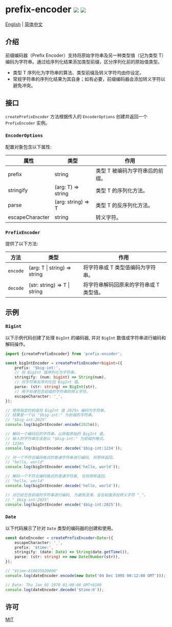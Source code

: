 # prefix-encoder <a href="https://github.com/memo-cn/prefix-encoder/blob/main/README.zh-CN.md"><img src="https://img.shields.io/npm/v/prefix-encoder.svg" /></a> <a href="https://github.com/memo-cn/prefix-encoder/blob/main/README.zh-CN.md"><img src="https://packagephobia.now.sh/badge?p=prefix-encoder" /></a>

[English](https://github.com/memo-cn/prefix-encoder/blob/main/README.md) | [简体中文](https://github.com/memo-cn/prefix-encoder/blob/main/README.zh-CN.md)

## 介绍

前缀编码器（Prefix Encoder）支持将原始字符串及另一种类型值（记为类型 T）编码为字符串。通过给序列化结果添加类型前缀，区分序列化前的原始值类型。

- 类型 T 序列化为字符串的算法、类型前缀及转义字符均由你设定。
- 常规字符串的序列化结果为其自身；如有必要，前缀编码器会添加转义字符以避免冲突。

## 接口

`createPrefixEncoder` 方法根据传入的 `EncoderOptions` 创建并返回一个 `PrefixEncoder` 实例。

### `EncoderOptions`

配置对象包含以下属性:

| 属性            | 类型               | 作用                            |
| --------------- | ------------------ | ------------------------------- |
| prefix          | string             | 类型 T 被编码为字符串后的前缀。 |
| stringify       | (arg: T) => string | 类型 T 的序列化方法。           |
| parse           | (arg: string) => T | 类型 T 的反序列化方法。         |
| escapeCharacter | string             | 转义字符。                      |

### `PrefixEncoder`

提供了以下方法:

| 方法     | 类型                         | 作用                                    |
| -------- | ---------------------------- | --------------------------------------- |
| `encode` | (arg: T \| string) => string | 将字符串或 T 类型值编码为字符串。       |
| `decode` | (str: string) => T \| string | 将字符串解码回原来的字符串或 T 类型值。 |

## 示例

### `Bigint`

以下示例代码创建了处理 `BigInt` 的编码器, 并对 `BigInt` 数值或字符串进行编码和解码操作。

```ts
import {createPrefixEncoder} from 'prefix-encoder';

const bigIntEncoder = createPrefixEncoder<bigint>({
    prefix: '$big-int:',
    // 将 BigInt 值序列化为字符串。
    stringify: (num: bigint) => String(num),
    // 将字符串反序列化回 BigInt 值。
    parse: (str: string) => BigInt(str),
    // 用于处理包含前缀的字符串的转义字符。
    escapeCharacter: '_',
});

// 使用指定的前缀将 BigInt 值 2025n 编码为字符串。
// 结果是一个以 "$big-int:" 为前缀的字符串。
// "$big-int:2025"
console.log(bigIntEncoder.encode(2025n));

// 解码一个编码后的字符串，以获取原始的 BigInt 值。
// 输入的字符串应该是以 "$big-int:" 为前缀的格式。
// 1234n
console.log(bigIntEncoder.decode('$big-int:1234'));

// 对一个不符合编码格式的普通字符串进行编码, 将原样返回。
// "hello, world"
console.log(bigIntEncoder.encode('hello, world'));

// 解码一个不符合编码格式的普通字符串, 也将原样返回。
// "hello, world"
console.log(bigIntEncoder.decode('hello, world'));

// 对已经包含前缀的字符串进行编码, 为避免混淆，会在前面添加转义字符 "_"。
// "_$big-int:2025"
console.log(bigIntEncoder.encode('$big-int:2025'));
```

### `Date`

以下代码展示了针对 `Date` 类型的编码器的创建和使用。

```ts
const dateEncoder = createPrefixEncoder<Date>({
    escapeCharacter: '_',
    prefix: '$time:',
    stringify: (date: Date) => String(date.getTime()),
    parse: (str: string) => new Date(Number(str)),
});

// "$time:818035920000"
console.log(dateEncoder.encode(new Date('04 Dec 1995 00:12:00 GMT')));

// Date: Thu Jan 01 1970 01:00:00 GMT+0100
console.log(dateEncoder.decode('$time:0'));
```

## 许可

[MIT](./LICENSE)
